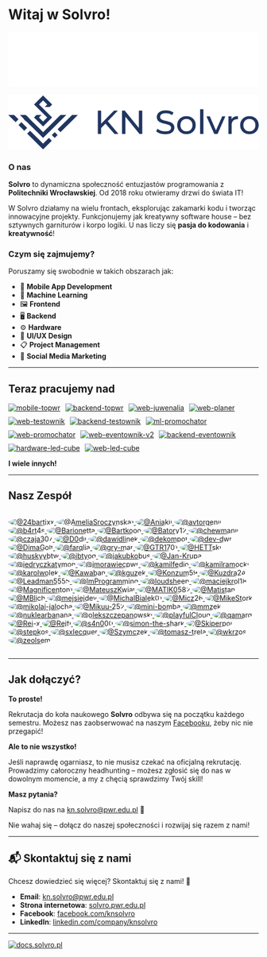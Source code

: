 # Witaj w Solvro!

![KN Solvro logo banner](./../assets/solvro_dark.png#gh-dark-mode-only)

![KN Solvro logo banner](./../assets/solvro_light.png#gh-light-mode-only)

### O nas
**Solvro** to dynamiczna społeczność entuzjastów programowania z **Politechniki Wrocławskiej**. Od 2018 roku otwieramy drzwi do świata IT!

W Solvro działamy na wielu frontach, eksplorując zakamarki kodu i tworząc innowacyjne projekty. Funkcjonujemy jak kreatywny software house – bez sztywnych garniturów i korpo logiki. U nas liczy się **pasja do kodowania** i **kreatywność**!

### Czym się zajmujemy?

Poruszamy się swobodnie w takich obszarach jak:

- 📱 **Mobile App Development**
- 🤖 **Machine Learning**
- 🖼️ **Frontend**
- 🖥️ **Backend**
- ⚙️ **Hardware**
- 🎨 **UI/UX Design**
- 📋 **Project Management**
- 📣 **Social Media Marketing**



---

## Teraz pracujemy nad
<div style="display: flex; flex-wrap: wrap; gap: 10px; justify-content: flex-start;">
<a href="https://github.com/Solvro/mobile-topwr">
  <picture>
    <source media="(prefers-color-scheme: dark)" srcset="https://github-readme-stats.vercel.app/api/pin/?username=solvro&repo=mobile-topwr&theme=dark">
    <source media="(prefers-color-scheme: light)" srcset="https://github-readme-stats.vercel.app/api/pin/?username=solvro&repo=mobile-topwr&theme=light">
    <img src="https://github-readme-stats.vercel.app/api/pin/?username=solvro&repo=mobile-topwr&theme=radical" alt="mobile-topwr">
  </picture>
</a>
<a href="https://github.com/Solvro/backend-topwr">
  <picture>
    <source media="(prefers-color-scheme: dark)" srcset="https://github-readme-stats.vercel.app/api/pin/?username=solvro&repo=backend-topwr&theme=dark">
    <source media="(prefers-color-scheme: light)" srcset="https://github-readme-stats.vercel.app/api/pin/?username=solvro&repo=backend-topwr&theme=light">
    <img src="https://github-readme-stats.vercel.app/api/pin/?username=solvro&repo=backend-topwr&theme=radical" alt="backend-topwr">
  </picture>
</a>
<a href="https://github.com/Solvro/web-juwenalia">
  <picture>
    <source media="(prefers-color-scheme: dark)" srcset="https://github-readme-stats.vercel.app/api/pin/?username=solvro&repo=web-juwenalia&theme=dark">
    <source media="(prefers-color-scheme: light)" srcset="https://github-readme-stats.vercel.app/api/pin/?username=solvro&repo=web-juwenalia&theme=light">
    <img src="https://github-readme-stats.vercel.app/api/pin/?username=solvro&repo=web-juwenalia&theme=radical" alt="web-juwenalia">
  </picture>
</a>
<a href="https://github.com/Solvro/web-planer">
  <picture>
    <source media="(prefers-color-scheme: dark)" srcset="https://github-readme-stats.vercel.app/api/pin/?username=solvro&repo=web-planer&theme=dark">
    <source media="(prefers-color-scheme: light)" srcset="https://github-readme-stats.vercel.app/api/pin/?username=solvro&repo=web-planer&theme=light">
    <img src="https://github-readme-stats.vercel.app/api/pin/?username=solvro&repo=web-planer&theme=radical" alt="web-planer">
  </picture>
</a>
<a href="https://github.com/Solvro/web-testownik">
  <picture>
    <source media="(prefers-color-scheme: dark)" srcset="https://github-readme-stats.vercel.app/api/pin/?username=solvro&repo=web-testownik&theme=dark">
    <source media="(prefers-color-scheme: light)" srcset="https://github-readme-stats.vercel.app/api/pin/?username=solvro&repo=web-testownik&theme=light">
    <img src="https://github-readme-stats.vercel.app/api/pin/?username=solvro&repo=web-testownik&theme=radical" alt="web-testownik">
  </picture>
</a>
<a href="https://github.com/Solvro/backend-testownik">
  <picture>
    <source media="(prefers-color-scheme: dark)" srcset="https://github-readme-stats.vercel.app/api/pin/?username=solvro&repo=backend-testownik&theme=dark">
    <source media="(prefers-color-scheme: light)" srcset="https://github-readme-stats.vercel.app/api/pin/?username=solvro&repo=backend-testownik&theme=light">
    <img src="https://github-readme-stats.vercel.app/api/pin/?username=solvro&repo=backend-testownik&theme=radical" alt="backend-testownik">
  </picture>
</a>
<a href="https://github.com/Solvro/ml-promochator">
  <picture>
    <source media="(prefers-color-scheme: dark)" srcset="https://github-readme-stats.vercel.app/api/pin/?username=solvro&repo=ml-promochator&theme=dark">
    <source media="(prefers-color-scheme: light)" srcset="https://github-readme-stats.vercel.app/api/pin/?username=solvro&repo=ml-promochator&theme=light">
    <img src="https://github-readme-stats.vercel.app/api/pin/?username=solvro&repo=ml-promochator&theme=radical" alt="ml-promochator">
  </picture>
</a>
<a href="https://github.com/Solvro/web-promochator">
  <picture>
    <source media="(prefers-color-scheme: dark)" srcset="https://github-readme-stats.vercel.app/api/pin/?username=solvro&repo=web-promochator&theme=dark">
    <source media="(prefers-color-scheme: light)" srcset="https://github-readme-stats.vercel.app/api/pin/?username=solvro&repo=web-promochator&theme=light">
    <img src="https://github-readme-stats.vercel.app/api/pin/?username=solvro&repo=web-promochator&theme=radical" alt="web-promochator">
  </picture>
</a>

<a href="https://github.com/Solvro/web-eventownik-v2">
  <picture>
    <source media="(prefers-color-scheme: dark)" srcset="https://github-readme-stats.vercel.app/api/pin/?username=solvro&repo=web-eventownik-v2&theme=dark">
    <source media="(prefers-color-scheme: light)" srcset="https://github-readme-stats.vercel.app/api/pin/?username=solvro&repo=web-eventownik-v2&theme=light">
    <img src="https://github-readme-stats.vercel.app/api/pin/?username=solvro&repo=web-eventownik-v2&theme=radical" alt="web-eventownik-v2">
  </picture>
</a>

<a href="https://github.com/Solvro/backend-eventownik">
  <picture>
    <source media="(prefers-color-scheme: dark)" srcset="https://github-readme-stats.vercel.app/api/pin/?username=solvro&repo=backend-eventownik&theme=dark">
    <source media="(prefers-color-scheme: light)" srcset="https://github-readme-stats.vercel.app/api/pin/?username=solvro&repo=backend-eventownik&theme=light">
    <img src="https://github-readme-stats.vercel.app/api/pin/?username=solvro&repo=backend-eventownik&theme=radical" alt="backend-eventownik">
  </picture>
</a>

<a href="https://github.com/Solvro/hardware-led-cube">
  <picture>
    <source media="(prefers-color-scheme: dark)" srcset="https://github-readme-stats.vercel.app/api/pin/?username=solvro&repo=hardware-led-cube&theme=dark">
    <source media="(prefers-color-scheme: light)" srcset="https://github-readme-stats.vercel.app/api/pin/?username=solvro&repo=hardware-led-cube&theme=light">
    <img src="https://github-readme-stats.vercel.app/api/pin/?username=solvro&repo=hardware-led-cube&theme=radical" alt="hardware-led-cube">
  </picture>
</a>

<a href="https://github.com/Solvro/web-led-cube">
  <picture>
    <source media="(prefers-color-scheme: dark)" srcset="https://github-readme-stats.vercel.app/api/pin/?username=solvro&repo=web-led-cube&theme=dark">
    <source media="(prefers-color-scheme: light)" srcset="https://github-readme-stats.vercel.app/api/pin/?username=solvro&repo=web-led-cube&theme=light">
    <img src="https://github-readme-stats.vercel.app/api/pin/?username=solvro&repo=web-led-cube&theme=radical" alt="web-led-cube">
  </picture>
</a>



</div>

**I wiele innych!** 


---

## Nasz Zespół
<div style="display: flex; flex-wrap: wrap; gap: 10px; justify-content: flex-start;">

<p>
  <!-- START_SECTION:members -->

  <a href="https://github.com/24bartixx">
    <img style="border-radius: 50%" src="https://avatars.githubusercontent.com/u/101900992?v=4" width="50" height="50" alt="@24bartixx" />
  </a>

  <a href="https://github.com/AmeliaSroczynska1">
    <img style="border-radius: 50%" src="https://avatars.githubusercontent.com/u/169503654?v=4" width="50" height="50" alt="@AmeliaSroczynska1" />
  </a>

  <a href="https://github.com/Aniakii">
    <img style="border-radius: 50%" src="https://avatars.githubusercontent.com/u/95714597?v=4" width="50" height="50" alt="@Aniakii" />
  </a>

  <a href="https://github.com/avtorgenii">
    <img style="border-radius: 50%" src="https://avatars.githubusercontent.com/u/103767386?v=4" width="50" height="50" alt="@avtorgenii" />
  </a>

  <a href="https://github.com/b4rt4s">
    <img style="border-radius: 50%" src="https://avatars.githubusercontent.com/u/109885481?v=4" width="50" height="50" alt="@b4rt4s" />
  </a>

  <a href="https://github.com/Barionetta">
    <img style="border-radius: 50%" src="https://avatars.githubusercontent.com/u/93910163?v=4" width="50" height="50" alt="@Barionetta" />
  </a>

  <a href="https://github.com/Bartkooo">
    <img style="border-radius: 50%" src="https://avatars.githubusercontent.com/u/87476242?v=4" width="50" height="50" alt="@Bartkooo" />
  </a>

  <a href="https://github.com/Batory12">
    <img style="border-radius: 50%" src="https://avatars.githubusercontent.com/u/96744094?v=4" width="50" height="50" alt="@Batory12" />
  </a>

  <a href="https://github.com/chewmanji">
    <img style="border-radius: 50%" src="https://avatars.githubusercontent.com/u/106556099?v=4" width="50" height="50" alt="@chewmanji" />
  </a>

  <a href="https://github.com/czaja307">
    <img style="border-radius: 50%" src="https://avatars.githubusercontent.com/u/38287974?v=4" width="50" height="50" alt="@czaja307" />
  </a>

  <a href="https://github.com/D0dii">
    <img style="border-radius: 50%" src="https://avatars.githubusercontent.com/u/106433931?v=4" width="50" height="50" alt="@D0dii" />
  </a>

  <a href="https://github.com/dawidlinek">
    <img style="border-radius: 50%" src="https://avatars.githubusercontent.com/u/56173086?v=4" width="50" height="50" alt="@dawidlinek" />
  </a>

  <a href="https://github.com/dekompot">
    <img style="border-radius: 50%" src="https://avatars.githubusercontent.com/u/99985667?v=4" width="50" height="50" alt="@dekompot" />
  </a>

  <a href="https://github.com/dev-dwr">
    <img style="border-radius: 50%" src="https://avatars.githubusercontent.com/u/42837489?v=4" width="50" height="50" alt="@dev-dwr" />
  </a>

  <a href="https://github.com/DimaGolt">
    <img style="border-radius: 50%" src="https://avatars.githubusercontent.com/u/72696247?v=4" width="50" height="50" alt="@DimaGolt" />
  </a>

  <a href="https://github.com/farqlia">
    <img style="border-radius: 50%" src="https://avatars.githubusercontent.com/u/68340482?v=4" width="50" height="50" alt="@farqlia" />
  </a>

  <a href="https://github.com/gry-mar">
    <img style="border-radius: 50%" src="https://avatars.githubusercontent.com/u/91432120?v=4" width="50" height="50" alt="@gry-mar" />
  </a>

  <a href="https://github.com/GTR1701">
    <img style="border-radius: 50%" src="https://avatars.githubusercontent.com/u/113385326?v=4" width="50" height="50" alt="@GTR1701" />
  </a>

  <a href="https://github.com/HETTski">
    <img style="border-radius: 50%" src="https://avatars.githubusercontent.com/u/32744238?v=4" width="50" height="50" alt="@HETTski" />
  </a>

  <a href="https://github.com/huskyybtw">
    <img style="border-radius: 50%" src="https://avatars.githubusercontent.com/u/149589711?v=4" width="50" height="50" alt="@huskyybtw" />
  </a>

  <a href="https://github.com/ibtyog">
    <img style="border-radius: 50%" src="https://avatars.githubusercontent.com/u/128969004?v=4" width="50" height="50" alt="@ibtyog" />
  </a>

  <a href="https://github.com/jakubkobus">
    <img style="border-radius: 50%" src="https://avatars.githubusercontent.com/u/60443955?v=4" width="50" height="50" alt="@jakubkobus" />
  </a>

  <a href="https://github.com/Jan-Krupa">
    <img style="border-radius: 50%" src="https://avatars.githubusercontent.com/u/169122711?v=4" width="50" height="50" alt="@Jan-Krupa" />
  </a>

  <a href="https://github.com/jedryczkatymon">
    <img style="border-radius: 50%" src="https://avatars.githubusercontent.com/u/65811982?v=4" width="50" height="50" alt="@jedryczkatymon" />
  </a>

  <a href="https://github.com/jmorawiecpwr">
    <img style="border-radius: 50%" src="https://avatars.githubusercontent.com/u/26670051?v=4" width="50" height="50" alt="@jmorawiecpwr" />
  </a>

  <a href="https://github.com/kamilfedio">
    <img style="border-radius: 50%" src="https://avatars.githubusercontent.com/u/82204376?v=4" width="50" height="50" alt="@kamilfedio" />
  </a>

  <a href="https://github.com/kamilramocki">
    <img style="border-radius: 50%" src="https://avatars.githubusercontent.com/u/93339268?v=4" width="50" height="50" alt="@kamilramocki" />
  </a>

  <a href="https://github.com/karolwolek">
    <img style="border-radius: 50%" src="https://avatars.githubusercontent.com/u/184968290?v=4" width="50" height="50" alt="@karolwolek" />
  </a>

  <a href="https://github.com/Kawaban">
    <img style="border-radius: 50%" src="https://avatars.githubusercontent.com/u/143968486?v=4" width="50" height="50" alt="@Kawaban" />
  </a>

  <a href="https://github.com/kguzek">
    <img style="border-radius: 50%" src="https://avatars.githubusercontent.com/u/52281528?v=4" width="50" height="50" alt="@kguzek" />
  </a>

  <a href="https://github.com/Konzum59">
    <img style="border-radius: 50%" src="https://avatars.githubusercontent.com/u/172537510?v=4" width="50" height="50" alt="@Konzum59" />
  </a>

  <a href="https://github.com/Kuzdra24">
    <img style="border-radius: 50%" src="https://avatars.githubusercontent.com/u/81564272?v=4" width="50" height="50" alt="@Kuzdra24" />
  </a>

  <a href="https://github.com/Leadman5555">
    <img style="border-radius: 50%" src="https://avatars.githubusercontent.com/u/149937144?v=4" width="50" height="50" alt="@Leadman5555" />
  </a>

  <a href="https://github.com/lmProgramming">
    <img style="border-radius: 50%" src="https://avatars.githubusercontent.com/u/50277266?v=4" width="50" height="50" alt="@lmProgramming" />
  </a>

  <a href="https://github.com/loudsheep">
    <img style="border-radius: 50%" src="https://avatars.githubusercontent.com/u/63952397?v=4" width="50" height="50" alt="@loudsheep" />
  </a>

  <a href="https://github.com/maciejkrol18">
    <img style="border-radius: 50%" src="https://avatars.githubusercontent.com/u/63610278?v=4" width="50" height="50" alt="@maciejkrol18" />
  </a>

  <a href="https://github.com/Magnificenton1">
    <img style="border-radius: 50%" src="https://avatars.githubusercontent.com/u/167023800?v=4" width="50" height="50" alt="@Magnificenton1" />
  </a>

  <a href="https://github.com/MateuszKwiat">
    <img style="border-radius: 50%" src="https://avatars.githubusercontent.com/u/101188345?v=4" width="50" height="50" alt="@MateuszKwiat" />
  </a>

  <a href="https://github.com/MATIK0582">
    <img style="border-radius: 50%" src="https://avatars.githubusercontent.com/u/49128897?v=4" width="50" height="50" alt="@MATIK0582" />
  </a>

  <a href="https://github.com/Matistan">
    <img style="border-radius: 50%" src="https://avatars.githubusercontent.com/u/104167754?v=4" width="50" height="50" alt="@Matistan" />
  </a>

  <a href="https://github.com/MBlich">
    <img style="border-radius: 50%" src="https://avatars.githubusercontent.com/u/116032823?v=4" width="50" height="50" alt="@MBlich" />
  </a>

  <a href="https://github.com/mejsiejdev">
    <img style="border-radius: 50%" src="https://avatars.githubusercontent.com/u/105872023?v=4" width="50" height="50" alt="@mejsiejdev" />
  </a>

  <a href="https://github.com/MichalBialek01">
    <img style="border-radius: 50%" src="https://avatars.githubusercontent.com/u/74964302?v=4" width="50" height="50" alt="@MichalBialek01" />
  </a>

  <a href="https://github.com/Micz26">
    <img style="border-radius: 50%" src="https://avatars.githubusercontent.com/u/122210130?v=4" width="50" height="50" alt="@Micz26" />
  </a>

  <a href="https://github.com/MikeStork">
    <img style="border-radius: 50%" src="https://avatars.githubusercontent.com/u/44142875?v=4" width="50" height="50" alt="@MikeStork" />
  </a>

  <a href="https://github.com/mikolaj-jalocha">
    <img style="border-radius: 50%" src="https://avatars.githubusercontent.com/u/76820915?v=4" width="50" height="50" alt="@mikolaj-jalocha" />
  </a>

  <a href="https://github.com/Mikuu-252">
    <img style="border-radius: 50%" src="https://avatars.githubusercontent.com/u/105604496?v=4" width="50" height="50" alt="@Mikuu-252" />
  </a>

  <a href="https://github.com/mini-bomba">
    <img style="border-radius: 50%" src="https://avatars.githubusercontent.com/u/55105495?v=4" width="50" height="50" alt="@mini-bomba" />
  </a>

  <a href="https://github.com/mmzek">
    <img style="border-radius: 50%" src="https://avatars.githubusercontent.com/u/152724796?v=4" width="50" height="50" alt="@mmzek" />
  </a>

  <a href="https://github.com/nuklearbanana">
    <img style="border-radius: 50%" src="https://avatars.githubusercontent.com/u/164865793?v=4" width="50" height="50" alt="@nuklearbanana" />
  </a>

  <a href="https://github.com/olekszczepanowski">
    <img style="border-radius: 50%" src="https://avatars.githubusercontent.com/u/120830093?v=4" width="50" height="50" alt="@olekszczepanowski" />
  </a>

  <a href="https://github.com/playfulCloud">
    <img style="border-radius: 50%" src="https://avatars.githubusercontent.com/u/55619673?v=4" width="50" height="50" alt="@playfulCloud" />
  </a>

  <a href="https://github.com/qamarq">
    <img style="border-radius: 50%" src="https://avatars.githubusercontent.com/u/79667721?v=4" width="50" height="50" alt="@qamarq" />
  </a>

  <a href="https://github.com/Rei-x">
    <img style="border-radius: 50%" src="https://avatars.githubusercontent.com/u/38581479?v=4" width="50" height="50" alt="@Rei-x" />
  </a>

  <a href="https://github.com/Rejfi">
    <img style="border-radius: 50%" src="https://avatars.githubusercontent.com/u/42467911?v=4" width="50" height="50" alt="@Rejfi" />
  </a>

  <a href="https://github.com/s4n000">
    <img style="border-radius: 50%" src="https://avatars.githubusercontent.com/u/186465553?v=4" width="50" height="50" alt="@s4n000" />
  </a>

  <a href="https://github.com/simon-the-shark">
    <img style="border-radius: 50%" src="https://avatars.githubusercontent.com/u/28555148?v=4" width="50" height="50" alt="@simon-the-shark" />
  </a>

  <a href="https://github.com/Skiperpol">
    <img style="border-radius: 50%" src="https://avatars.githubusercontent.com/u/66332379?v=4" width="50" height="50" alt="@Skiperpol" />
  </a>

  <a href="https://github.com/stepkos">
    <img style="border-radius: 50%" src="https://avatars.githubusercontent.com/u/52202262?v=4" width="50" height="50" alt="@stepkos" />
  </a>

  <a href="https://github.com/sxlecquer">
    <img style="border-radius: 50%" src="https://avatars.githubusercontent.com/u/115950735?v=4" width="50" height="50" alt="@sxlecquer" />
  </a>

  <a href="https://github.com/Szymczek">
    <img style="border-radius: 50%" src="https://avatars.githubusercontent.com/u/54118955?v=4" width="50" height="50" alt="@Szymczek" />
  </a>

  <a href="https://github.com/tomasz-trela">
    <img style="border-radius: 50%" src="https://avatars.githubusercontent.com/u/153635094?v=4" width="50" height="50" alt="@tomasz-trela" />
  </a>

  <a href="https://github.com/wkrzos">
    <img style="border-radius: 50%" src="https://avatars.githubusercontent.com/u/116972310?v=4" width="50" height="50" alt="@wkrzos" />
  </a>

  <a href="https://github.com/zeolsem">
    <img style="border-radius: 50%" src="https://avatars.githubusercontent.com/u/141428776?v=4" width="50" height="50" alt="@zeolsem" />
  </a>
<!-- END_SECTION:members -->
</p>
</div>



---

## Jak dołączyć?

**To proste!**

Rekrutacja do koła naukowego **Solvro** odbywa się na początku każdego semestru. Możesz nas zaobserwować na naszym [Facebooku](https://www.facebook.com/knsolvro), żeby nic nie przegapić!

**Ale to nie wszystko!**

Jeśli naprawdę ogarniasz, to nie musisz czekać na oficjalną rekrutację. Prowadzimy całoroczny headhunting – możesz zgłosić się do nas w dowolnym momencie, a my z chęcią sprawdzimy Twój skill!

**Masz pytania?**

Napisz do nas na [kn.solvro@pwr.edu.pl](mailto:kn.solvro@pwr.edu.pl) 📧

Nie wahaj się – dołącz do naszej społeczności i rozwijaj się razem z nami!

---

## 📬 Skontaktuj się z nami

Chcesz dowiedzieć się więcej? Skontaktuj się z nami! 💬

- **Email**: [kn.solvro@pwr.edu.pl](mailto:kn.solvro@pwr.edu.pl)
- **Strona internetowa**: [solvro.pwr.edu.pl](https://solvro.pwr.edu.pl)
- **Facebook**: [facebook.com/knsolvro](https://www.facebook.com/knsolvro)
- **LinkedIn**: [linkedin.com/company/knsolvro](https://www.linkedin.com/company/knsolvro/)
---
[![docs.solvro.pl](https://i.imgur.com/fuV0gra.png)](https://docs.solvro.pl)



